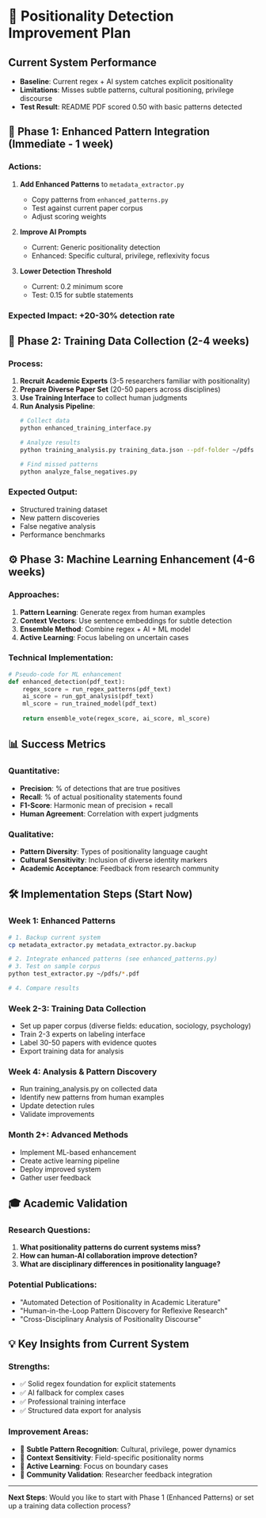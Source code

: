 # 🚀 Positionality Detection Improvement Plan

## Current System Performance
- **Baseline**: Current regex + AI system catches explicit positionality
- **Limitations**: Misses subtle patterns, cultural positioning, privilege discourse
- **Test Result**: README PDF scored 0.50 with basic patterns detected

## 🎯 Phase 1: Enhanced Pattern Integration (Immediate - 1 week)

### Actions:
1. **Add Enhanced Patterns** to `metadata_extractor.py`
   - Copy patterns from `enhanced_patterns.py` 
   - Test against current paper corpus
   - Adjust scoring weights

2. **Improve AI Prompts**
   - Current: Generic positionality detection
   - Enhanced: Specific cultural, privilege, reflexivity focus

3. **Lower Detection Threshold**
   - Current: 0.2 minimum score
   - Test: 0.15 for subtle statements

### Expected Impact: +20-30% detection rate

## 🔬 Phase 2: Training Data Collection (2-4 weeks)

### Process:
1. **Recruit Academic Experts** (3-5 researchers familiar with positionality)
2. **Prepare Diverse Paper Set** (20-50 papers across disciplines)
3. **Use Training Interface** to collect human judgments
4. **Run Analysis Pipeline**:
   ```bash
   # Collect data
   python enhanced_training_interface.py
   
   # Analyze results  
   python training_analysis.py training_data.json --pdf-folder ~/pdfs
   
   # Find missed patterns
   python analyze_false_negatives.py
   ```

### Expected Output:
- Structured training dataset
- New pattern discoveries
- False negative analysis
- Performance benchmarks

## ⚙️ Phase 3: Machine Learning Enhancement (4-6 weeks)

### Approaches:
1. **Pattern Learning**: Generate regex from human examples
2. **Context Vectors**: Use sentence embeddings for subtle detection  
3. **Ensemble Method**: Combine regex + AI + ML model
4. **Active Learning**: Focus labeling on uncertain cases

### Technical Implementation:
```python
# Pseudo-code for ML enhancement
def enhanced_detection(pdf_text):
    regex_score = run_regex_patterns(pdf_text)
    ai_score = run_gpt_analysis(pdf_text) 
    ml_score = run_trained_model(pdf_text)
    
    return ensemble_vote(regex_score, ai_score, ml_score)
```

## 📊 Success Metrics

### Quantitative:
- **Precision**: % of detections that are true positives
- **Recall**: % of actual positionality statements found
- **F1-Score**: Harmonic mean of precision + recall
- **Human Agreement**: Correlation with expert judgments

### Qualitative:
- **Pattern Diversity**: Types of positionality language caught
- **Cultural Sensitivity**: Inclusion of diverse identity markers  
- **Academic Acceptance**: Feedback from research community

## 🛠 Implementation Steps (Start Now)

### Week 1: Enhanced Patterns
```bash
# 1. Backup current system
cp metadata_extractor.py metadata_extractor.py.backup

# 2. Integrate enhanced patterns (see enhanced_patterns.py)
# 3. Test on sample corpus
python test_extractor.py ~/pdfs/*.pdf

# 4. Compare results
```

### Week 2-3: Training Data Collection
- Set up paper corpus (diverse fields: education, sociology, psychology)
- Train 2-3 experts on labeling interface
- Label 30-50 papers with evidence quotes
- Export training data for analysis

### Week 4: Analysis & Pattern Discovery  
- Run training_analysis.py on collected data
- Identify new patterns from human examples
- Update detection rules
- Validate improvements

### Month 2+: Advanced Methods
- Implement ML-based enhancement
- Create active learning pipeline
- Deploy improved system
- Gather user feedback

## 🎓 Academic Validation

### Research Questions:
1. **What positionality patterns do current systems miss?**
2. **How can human-AI collaboration improve detection?**
3. **What are disciplinary differences in positionality language?**

### Potential Publications:
- "Automated Detection of Positionality in Academic Literature"  
- "Human-in-the-Loop Pattern Discovery for Reflexive Research"
- "Cross-Disciplinary Analysis of Positionality Discourse"

## 💡 Key Insights from Current System

### Strengths:
- ✅ Solid regex foundation for explicit statements
- ✅ AI fallback for complex cases  
- ✅ Professional training interface
- ✅ Structured data export for analysis

### Improvement Areas:
- 🔄 **Subtle Pattern Recognition**: Cultural, privilege, power dynamics
- 🔄 **Context Sensitivity**: Field-specific positionality norms
- 🔄 **Active Learning**: Focus on boundary cases
- 🔄 **Community Validation**: Researcher feedback integration

---

**Next Steps**: Would you like to start with Phase 1 (Enhanced Patterns) or set up a training data collection process?